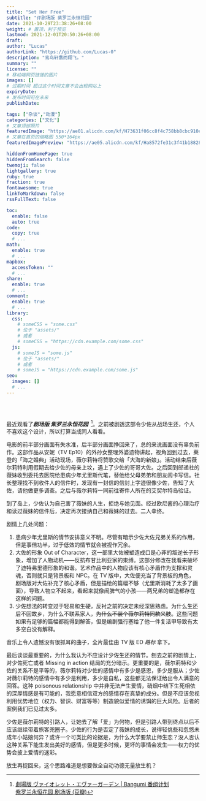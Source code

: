 ```yaml
---
title: "Set Her Free"
subtitle: "评剧场版 紫罗兰永恒花园"
date: 2021-10-29T23:38:26+08:00
weight: # 置顶，利于预览
lastmod: 2021-12-01T20:50:26+08:00
draft: 
author: "Lucas"
authorLink: "https://github.com/Lucas-0"
description: "鸾鸟轩翥而翔飞。"
summary: ""
license: ""
# 移动端网页链接的图片
images: []
# 过期时间 超过这个时间文章不会出现网站上
expiryDate: 
# 发布时间可在未来
publishDate: 

tags: ["杂谈","动漫"]
categories: ["文化"]
# 文章顶部照片
featuredImage: "https://ae01.alicdn.com/kf/H73631f06cc8f4c758bb8cbc910edb71f6.png" #202202221146643.jpg
# 文章在首页的缩略图 550*164px
featuredImagePreview: "https://ae05.alicdn.com/kf/Ha8572fe31c3f41b188284e9925b865d0D.png" #202110292334293.jpg

hiddenFromHomePage: true
hiddenFromSearch: false
twemoji: false
lightgallery: true
ruby: true
fraction: true
fontawesome: true
linkToMarkdown: false
rssFullText: false

toc:
  enable: false
  auto: true
code:
  copy: true
  # ...
math:
  enable: true
  # ...
mapbox:
  accessToken: ""
  # ...
share:
  enable: true
  # ...
comment:
  enable: true
  # ...
library:
  css:
    # someCSS = "some.css"
    # 位于 "assets/"
    # 或者
    # someCSS = "https://cdn.example.com/some.css"
  js:
    # someJS = "some.js"
    # 位于 "assets/"
    # 或者
    # someJS = "https://cdn.example.com/some.js"
seo:
  images: []
  # ...
---
```


<!--more-->
</br>
</br>

最近观看了***剧场版 紫罗兰永恒花园***&ensp;[^1]。之前被剧透这部令少佐从战场生还，个人不喜欢这个设计，所以打算当成同人看看。

电影的前半部分画面有失水准，后半部分画面挣回来了，总的来说画面没有辜负前作。这部作品从安妮（TV Ep10）的外孙女整理外婆遗物讲起，视角回到过去，莱登的「海之婚典」活动现场，薇尔莉特将赞歌交给「大海的新娘」。活动结束后薇尔莉特利用假期去给少佐的母亲上坟，遇上了少佐的哥哥大佐。之后回到邮递社的薇妹收到委托去医院给患病少年尤里斯代笔，替他给父母弟弟和朋友闾卡写信。社长整理找不到收件人的信件时，发现有一封信的信封上字迹很像少佐，告知了大佐，请他做更多调查。之后与薇尔莉特一同前往寄件人所在的艾契尔特岛验证。

到了岛上，少佐认为自己害了薇妹的人生，拒绝与她见面。经过欧尼酱的心理治疗和读过薇妹的信件后，决定再次接纳自己和薇妹的过去。二人幸终。

剧情上几处问题：
1. 患病少年尤里斯的情节安排意义不明。尽管有暗示少佐大佐兄弟关系的作用，但是事倍功半，过于低效的情节就会被视作冗余。
2. 大佐的形象 Out of Character，这一部里大佐被塑造成口是心非的叛逆长子形象，增加了人物动机——反抗布甘比利亚家的束缚。这部分修改在我看来破坏了迪特弗里德形象的和谐。艺术作品中的人物应该有核心矛盾作为支撑和灵魂，否则就只是背景板和 NPC。在 TV 版中，大佐便充当了背景板的角色，剧场版对大佐补充了核心矛盾，但是描绘的篇幅不够（尤里斯消耗了太多了画面），导致人物立不起来，看起来就像闹脾气的小孩——两兄弟的塑造都存在这样的问题。
3. 少佐想法的转变过于轻易和生硬，反衬之前的决定未经深思熟虑。为什么生还后不回故乡，为什么不联系家人，~~为什么不装个薇尔莉特同款义肢~~。这些问题如果有足够的篇幅都能得到解答，但是编剧强行塞给了他一件复活甲导致有太多空白没有解释。

音乐上令人遗憾没有很抓耳的曲子，全片最佳由 TV 版 ED *路标* 拿下。

最后谈谈最重要的，为什么我认为不应设计少佐生还的情节。刨去之前的剧情上，对少佐死亡或者 Missing in action 结局的充分暗示。更重要的是，薇尔莉特和少佐的关系不是平等的，薇尔莉特对少佐的感情中有多少是感恩，多少是服从；少佐对薇尔莉特的感情中有多少是利用，多少是自私，这些都无法保证给出令人满意的回答。这种 poisonous relationship 中并非无法产生爱情，硝烟中结下生死相依的深厚情感是有可能的，我愿意相信双方的感情存在真挚的成分。但是不应该忽视利用优势地位（权力、智识、财富等等）制造貌似爱情的诱饵的巨大风险。后者的案例我们已见过太多。

少佐是薇尔莉特的引路人，让她去了解「爱」为何物，但是引路人带到终点以后不应该继续带着旅客兜圈子。少佐的行为是否定了薇妹的成长，说得轻佻些和忽悠未成年小姑娘何异？或许一个可类比的论据是，为什么大学要禁止师生恋？没人否认这种关系下能生发出美好的感情，但是更多时候，更坏的事情会发生——权力的优势会披上爱情的迷彩。

放生再捉回来，这个思路难道是想要做全自动功德无量放生机？

[^1]:[劇場版 ヴァイオレット・エヴァーガーデン | Bangumi 番组计划](https://bangumi.tv/subject/242216)<br/>[紫罗兰永恒花园 剧场版 (豆瓣)](https://movie.douban.com/subject/30179560/)